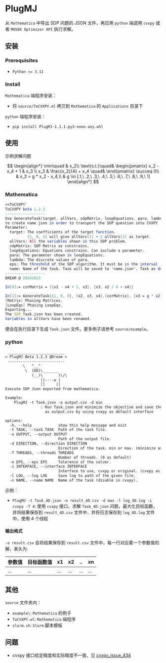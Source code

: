 # PlugMJ

从 `Mathematica` 中导出 SDP 问题的 JSON 文件，再应用 `python` 端调用 `cvxpy` 或者 `MOSEK Optimizer API` 执行求解。

## 安装

### Prerequisites

- `Python >= 3.11`

### Install

`Mathematica` 端程序安装：

- 将 `source/ToCVXPY.ml` 拷贝到 `Mathematica` 的 `Applications` 目录下

`python` 端程序安装：

- `pip install PlugMJ-1.1.1-py3-none-any.whl`

## 使用

示例求解问题

$$
\begin{align*}
\min\quad & x_2\\
\text{s.t.}\quad& \begin{pmatrix}
x_2 - x_4 + 1 & x_3 \\
x_3 & \frac{x_2}{4} + x_4
\quad& 
\end{pmatrix}
\succeq 0\\
& x_3 = g * x_2 - x_4,\\
& g \in [.1,\ .2,\ .3,\ .4,\ .5,\ .6,\ .7,\ .8,\ .9,\ 1]
\end{align*}
$$

### Mathematica

```mathematica
<<ToCVXPY`
ToCVXPY beta 1.2.3
------------------
Use GenerateTask[target, allVars, sdpMatrix, loopEquations, para, lambda, eps, name]
to create name.json in order to transport the SDP question into CVXPY
Parameter: 
  target: The coefficients of the target function.
          {1, 0, 2} will give allVars[1] + 2 allVars[3] as target.
  allVars: All the variables shown in this SDP problem. 
  sdpMatrix: SDP Matrix as constrains. 
  loopEquations: Equations constrains. Can include a parameter.
  para: The parameter shown in loopEquations. 
  lambda: The discrete values of para. 
  eps: The threshold of the SDP algorithm. It must be in the interval [10^-9, 10^-3]
  name: Name of the task. Task will be saved to 'name.json'. Task as default.
------------------
DREAM @ 20241023

In[0]:= corMatrix = {{x2 - x4 + 1, x3}, {x3, x2 / 4 + x4}}

In[1]:= GenerateTask[{1, 0, 0}, {x2, x3, x4},{corMatrix}, {x3 = g * x2 - x4}, g, Table[i,{i,.1, 1, .1}], 10^-6, "SDP_Task"]
[Matrix] Phasing Matrices.
[LoopEqs] Phasing LoopEqs.
Exporting...
The SDP_Task.json has been created.
Variables in allVars have been renamed. 
```

便会在执行目录下生成 `Task.json` 文件。更多例子请参考 `source/example`。

### python

```txt
 __________________________ 
< PlugMJ Beta 1.2.3 @Dream >
 -------------------------- 
        \   ^__^
         \  (OO)\_______
            (__)\       )\/\
                ||----w |
                ||     ||
Execute SDP Json exported from mathematica. 

Example: 
    PlugMJ -t Task.json -o output.csv -d min
                : Run Task.json and minimize the objective and save the result 
                  as output.csv by using cvxpy as default interface

options:
  -h, --help            show this help message and exit
  -t TASK, --task TASK  Path of the task file.
  -o OUTPUT, --output OUTPUT
                        Path of the output file.
  -d DIRECTION, --direction DIRECTION
                        Direction of the task. min or max. (minimize as default)
  -T THREADS, --threads THREADS
                        Number of threads. (0 as default)
  -e EPS, --eps EPS     Tolerence of the solver.
  -i INTERFACE, --interface INTERFACE
                        Interface to use, cvxpy or original. (cvxpy as default)
  -l LOG, --log LOG     Save log to path of the given file.
  -n NAME, --name NAME  Name of the task (disable in cvxpy).
```

示例：
  - `PlugMJ -t Task_4D.json -o result_4D.csv -d max -l log_4D.log -i cvxpy -T 4`: 使用 `cvxpy` 接口，求解 `Task_4D.json` 问题，最大化目标函数，并将结果保存到 `result_4D.csv` 文件中，并将日志保存到 `log_4D.log` 文件中，使用 4 个线程

#### 输出格式 

`-o result.csv` 会将结果保存到 `result.csv` 文件中，每一行对应着一个参数值的解，表头为:

|参数值 |目标函数值| x1 | x2 | .. | xn |
|-------|----------|----|----|----|----|
|...    |...       |... |... |... |... |

## 其他

`source` 文件夹内：
- `example\`: `Mathematica` 的例子
- `ToCVXPY.wl`: `Mathematica` 端程序
- `slurm.sh`: `Slurm` 脚本模板

## 问题

- cvxpy 接口给定精度和实际精度不一致，见 [cvxpy_issue_434](https://github.com/cvxpy/cvxpy/issues/434)

